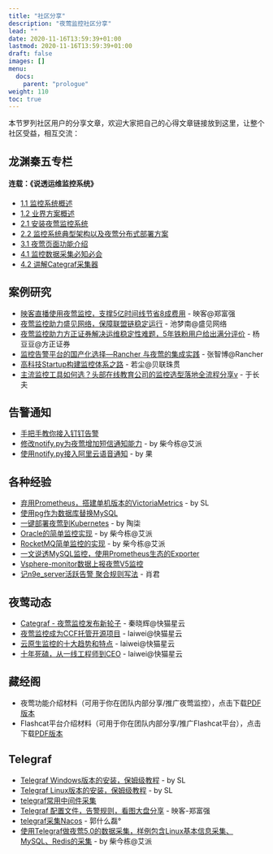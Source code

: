 ```yaml
---
title: "社区分享"
description: "夜莺监控社区分享"
lead: ""
date: 2020-11-16T13:59:39+01:00
lastmod: 2020-11-16T13:59:39+01:00
draft: false
images: []
menu:
  docs:
    parent: "prologue"
weight: 110
toc: true
---
```


本节罗列社区用户的分享文章，欢迎大家把自己的心得文章链接放到这里，让整个社区受益，相互交流：

## 龙渊秦五专栏

#### 连载：《说透运维监控系统》
- [1.1 监控系统概述](https://mp.weixin.qq.com/s/K4IbBqnn0-X4p3b_6Z1Sbg)
- [1.2 业界方案概述](https://mp.weixin.qq.com/s/yFld5fWDYYtseo-Zjwivxg)
- [2.1 安装夜莺监控系统](https://mp.weixin.qq.com/s/iEC4pfL1TgjMDOWYh8H-FA)
- [2.2 监控系统典型架构以及夜莺分布式部署方案](https://mp.weixin.qq.com/s/zJU4nAr9MALXYr8woLTuUw)
- [3.1 夜莺页面功能介绍](https://mp.weixin.qq.com/s/6fZBGq0o1o4wVRlKdKSfrA)
- [4.1 监控数据采集必知必会](https://mp.weixin.qq.com/s/fvpilwvqe0hAN8GE9j_Oig)
- [4.2 讲解Categraf采集器](https://mp.weixin.qq.com/s/T69kkBzToHVh31D87xsrIg)

## 案例研究
- [映客直播使用夜莺监控，支撑5亿时间线节省8成费用](https://mp.weixin.qq.com/s/cfU4PY9yXCv_Dl8HcQme2g) - 映客@郑富强
- [夜莺监控助力盛见网络，保障联盟链稳定运行](https://mp.weixin.qq.com/s/dG164-wsV4b3WdZnNuKK0w) - 池梦南@盛见网络
- [夜莺监控助力方正证券解决运维稳定性难题，5年铁粉用户给出满分评价](https://mp.weixin.qq.com/s/Mh4h5Q4iFMFy3AMK3hZTdg) - 杨豆豆@方正证券
- [监控告警平台的国产化选择—Rancher 与夜莺的集成实践](https://mp.weixin.qq.com/s/PHy4KNrcO5I6jALtbcbBSw) - 张智博@Rancher
- [高科技Startup构建监控体系之路](/docs/appendix/usecase/a-startup-way-to-building-monitoring-system/) - 若尘@贝联珠贯
- [主流监控工具如何选？头部在线教育公司的监控选型落地全流程分享v](https://mp.weixin.qq.com/s/NaSzhC7NWZmsOmoo19Tn5w) - 于长夫


## 告警通知
- [手把手教你接入钉钉告警](https://mp.weixin.qq.com/s/ayVaQJ8mEacnyMkyqE_rJg)
- [修改notify.py为夜莺增加短信通知能力](https://mp.weixin.qq.com/s/GPIQ4-8o1z7bNJq7M7IvXg) - by 柴今栋@艾派
- [使用notify.py接入阿里云语音通知](https://t.zsxq.com/VNniqbQ) - by 果


## 各种经验
- [弃用Prometheus，搭建单机版本的VictoriaMetrics](https://t.zsxq.com/rrr7Iau) - by SL
- [使用pg作为数据库替换MySQL](https://t.zsxq.com/MnE6IA2)
- [一键部署夜莺到Kubernetes](https://t.zsxq.com/yJeM7QR) - by 陶柒
- [Oracle的简单监控实现](https://mp.weixin.qq.com/s/c2mW2YfyMaeyITWcUDNUBg) - by 柴今栋@艾派
- [RocketMQ简单监控的实现](https://mp.weixin.qq.com/s/CyYdss6kFlo9qRuGfM_OlA) - by 柴今栋@艾派
- [一文说透MySQL监控，使用Prometheus生态的Exporter](https://mp.weixin.qq.com/s/gyqXh1ZGnoOC6jg6xOp-IA)
- [Vsphere-monitor数据上报夜莺V5监控](https://t.zsxq.com/feqF2JE)
- [记n9e_server活跃告警 聚合规则写法](https://blog.csdn.net/woshi_1245/article/details/125218828) - 肖君


## 夜莺动态
- [Categraf - 夜莺监控发布新轮子](https://mp.weixin.qq.com/s/IrOficG0Xdrc7F3bONKwHg) - 秦晓辉@快猫星云
- [夜莺监控成为CCF托管开源项目](https://mp.weixin.qq.com/s/FTr5nkgSlqhiY9O1Xyi09g)  - laiwei@快猫星云
- [云原生监控的十大趋势和特点](https://mp.weixin.qq.com/s/iOSc4jFRRv61kPdrZ85dnQ) - laiwei@快猫星云
- [十年死磕，从一线工程师到CEO](https://mp.weixin.qq.com/s/k8Fgv9-4_7_39KX_eoG9pg) - laiwei@快猫星云


## 藏经阁
- 夜莺功能介绍材料（可用于你在团队内部分享/推广夜莺监控），点击下载[PDF版本](https://sourl.cn/spsLFC)
- Flashcat平台介绍材料（可用于你在团队内部分享/推广Flashcat平台），点击下载[PDF版本](https://sourl.cn/G5iZCT)


## Telegraf
- [Telegraf Windows版本的安装，保姆级教程](https://t.zsxq.com/AAqFQJY) - by SL
- [Telegraf Linux版本的安装，保姆级教程](https://t.zsxq.com/ba2Faqb) - by SL
- [telegraf常用中间件采集](https://t.zsxq.com/zvFuFqZ)
- [Telegraf 配置文件，告警规则，看图大盘分享](https://t.zsxq.com/02eYfie6q) - 映客-郑富强
- [telegraf采集Nacos](https://articles.zsxq.com/id_dm7ri6vrlbte.html) - 郭什么磊°
- [使用Telegraf做夜莺5.0的数据采集，样例包含Linux基本信息采集、MySQL、Redis的采集](https://mp.weixin.qq.com/s/-T4sSV0uSyrdzbhgzusCqg) - by 柴今栋@艾派

